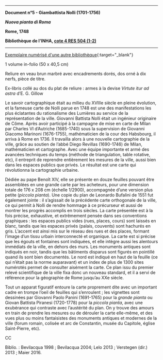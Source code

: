 ﻿***

**Document n°5 - Giambattista Nolli (1701-1756)**

**_Nuova pianta di Roma_**

**Rome, 1748**

**Bibliothèque de l'INHA, [cote 4 RES 504 (1-2)](http://bibliotheque.inha.fr/iguana/www.main.cls?surl=search#RecordId=1.228575)**

***

[Exemplaire numérisé d'une autre bibliothèque](http://arachne.uni-koeln.de/books/Nolli1748){:target="_blank"}

1 volume in-folio (50 x 40,5 cm)

Reliure en veau brun marbré avec encadrements dorés, dos orné à dix nerfs, pièce de titre.

Ex-libris collé au dos du plat de reliure : armes à la devise _Virtute itur ad astra_ d’E. G. Gillow

Le savoir cartographique était au milieu du XVIIIe siècle en pleine évolution, et la fameuse carte de Nolli parue en 1748 est une des manifestations les plus éclatantes du rationalisme des Lumières au service de la représentation de la ville. Giovanni Battista Nolli était un ingénieur originaire de Côme. Après avoir participé à la campagne de mise en carte de Milan par Charles VI d’Autriche (1685-1740) sous la supervision de Giovanni Giacomo Marinoni (1676-1755), mathématicien de la cour des Habsbourg, il arriva à Rome en 1736. Il travailla alors à une nouvelle cartographie de la ville, grâce au soutien de l’abbé Diego Revillas (1690-1746) de Milan, mathématicien et cartographe. Avec une équipe importante et armé des avancées techniques du temps (méthode de triangulation, table rotative, etc), il entreprit de reprendre entièrement les mesures de la ville, aussi bien dans les espaces publics que privés. Le résultat est une carte qui révolutionna la cartographie urbaine.

Dédiée au pape Benoît XIV, elle se présente en douze feuilles pouvant être assemblées en une grande carte par les acheteurs, pour une dimension totale de 176 x 208 cm (échelle 1/2900), accompagnée d’une version plus petite (_piccola pianta_). Une copie du plan de Leonardo Bufalini de 1551 fut également jointe : il s’agissait de la précédente carte orthogonale de la ville, ce qui permit à Nolli de rendre hommage à ce précurseur et aussi de montrer les progrès accomplis en trois siècles. La carte présentée est à la fois précise, exhaustive, et extrêmement pensée dans ses conventions graphiques : les espaces publics vides (rues, places, cours) sont laissés en blanc, tandis que les espaces privés (palais, couvents) sont hachurés en gris. L’accent est ainsi mis sur le réseau des rues et des places, formant l’image d’un tissu urbain interconnecté et organique. La carte est si précise que les égouts et fontaines sont indiquées, et elle intègre aussi les alentours immédiats de la ville, en dehors des murs. Les monuments antiques sont indiqués en noir, tandis que les bâtiments disparus sont figurés en pointillé quand ils sont bien documentés. Le nord est indiqué en haut de la feuille (ce qui n’était pas la norme auparavant) et un index de plus de 1300 sites numérotés permet de consulter aisément la carte. Ce plan issu du premier relevé scientifique de la ville fixa donc un nouveau standard, et il a servi de référence pour la géographie de Rome jusqu’au XXe siècle.

Tout un apparat figuratif entoure la carte proprement dite avec un important cadre en trompe l’oeil de feuilles qui s’enroulent ; les vignettes sont dessinées par Giovanni Paolo Panini (1691-1765) pour la _grande pianta_ ou Giovan Battista Piranesi (1720-1778) pour la _piccola pianta_, avec une exubérance qui contraste avec l’austérité du plan. On y trouve des amours en train de prendre les mesures ou de dérouler la carte elle-même, et des vues plus ou moins fantaisistes des monuments antiques et modernes de la ville (forum romain, colisée et arc de Constantin, musée du Capitole, église Saint-Pierre, etc).

CC

Biblio. : Bevilacqua 1998 ; Bevilacqua 2004; Lelo 2013 ; Verstegen (dir.) 2013 ; Maier 2016.
